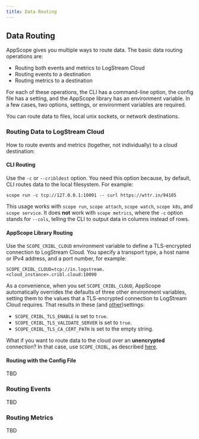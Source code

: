 ```yaml
---
title: Data Routing
---
```


## Data Routing

AppScope gives you multiple ways to route data. The basic data routing operations are:

- Routing both events and metrics to LogStream Cloud
- Routing events to a destination
- Routing metrics to a destination

For each of these operations, the CLI has a command-line option, the config file has a setting, and the AppScope library has an environment variable. In a few cases, two options, settings, or environment variables are required.

You can route data to files, local unix sockets, or network destinations. 

<!-- resolve contradiction: network or cloud? 

Set Cribl LogStream destination for metrics & events (host:port defaults to tls://)

-->

### Routing Data to LogStream Cloud

How to route events and metrics (together, not individually) to a cloud destination:

#### CLI Routing

Use the `-c` or `--cribldest` option. You need this option because, by default, CLI routes data to the local filesystem. For example:

```
scope run -c tcp://127.0.0.1:10091 -- curl https://wttr.in/94105
```

This usage works with `scope run`, `scope attach`, `scope watch`, `scope k8s`, and `scope service`. It does **not** work with `scope metrics`, where the `-c` option stands for `--cols`, telling the CLI to output data in columns instead of rows.

#### AppScope Library Routing

Use the `SCOPE_CRIBL_CLOUD` environment variable to define a TLS-encrypted connection to LogStream Cloud. You specify a transport type, a host name or IPv4 address, and a port number, for example:

```
SCOPE_CRIBL_CLOUD=tcp://in.logstream.<cloud_instance>.cribl.cloud:10090
```

As a convenience, when you set `SCOPE_CRIBL_CLOUD`, AppScope automatically overrides the defaults of three other environment variables, setting them to the values that a TLS-encrypted connection to LogStream Cloud requires. That results in these (and [other](/docs/logstream-integration#parameter-overrides))settings:

* `SCOPE_CRIBL_TLS_ENABLE` is set to `true`.
* `SCOPE_CRIBL_TLS_VALIDATE_SERVER` is set to `true`.
* `SCOPE_CRIBL_TLS_CA_CERT_PATH` is set to the empty string.

What if you want to route data to the cloud over an **unencrypted** connection? In that case, use `SCOPE_CRIBL`, as described [here](/docs/logstream-integration#connecting-to-logstream-cloud-unencrypted).

#### Routing with the Config File

TBD

### Routing Events

TBD

### Routing Metrics

TBD
